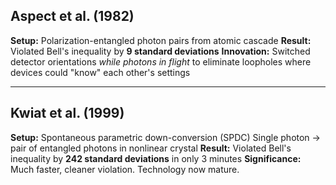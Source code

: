 ## Aspect et al. (1982)
**Setup:** Polarization-entangled photon pairs from atomic cascade
**Result:** Violated Bell's inequality by **9 standard deviations**
**Innovation:** Switched detector orientations *while photons in flight* to eliminate loopholes where devices could "know" each other's settings

---
## Kwiat et al. (1999)
**Setup:** Spontaneous parametric down-conversion (SPDC)
Single photon → pair of entangled photons in nonlinear crystal
**Result:** Violated Bell's inequality by **242 standard deviations** in only 3 minutes
**Significance:** Much faster, cleaner violation. Technology now mature.
